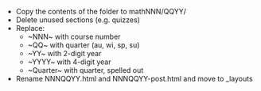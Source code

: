 - Copy the contents of the folder to mathNNN/QQYY/
- Delete unused sections (e.g. quizzes)
- Replace:
	- ~NNN~ with course number
	- ~QQ~ with quarter (au, wi, sp, su)
	- ~YY~ with 2-digit year
	- ~YYYY~ with 4-digit year
	- ~Quarter~ with quarter, spelled out
- Rename NNNQQYY.html and NNNQQYY-post.html and move to _layouts
